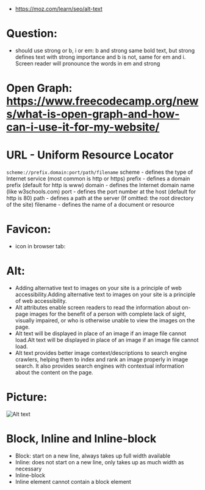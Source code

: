 - https://moz.com/learn/seo/alt-text

# Question:

- should use strong or b, i or em: b and strong same bold text, but strong defines text with strong importance and b is not, same for em and i. Screen reader will pronounce the words in em and strong

# Open Graph: https://www.freecodecamp.org/news/what-is-open-graph-and-how-can-i-use-it-for-my-website/

# URL - Uniform Resource Locator

`scheme://prefix.domain:port/path/filename`
scheme - defines the type of Internet service (most common is http or https)
prefix - defines a domain prefix (default for http is www)
domain - defines the Internet domain name (like w3schools.com)
port - defines the port number at the host (default for http is 80)
path - defines a path at the server (If omitted: the root directory of the site)
filename - defines the name of a document or resource

# Favicon:

- icon in browser tab: <link rel="icon" type="image/x-icon" href="/images/favicon.ico">

# Alt:

- Adding alternative text to images on your site is a principle of web accessibility.Adding alternative text to images on your site is a principle of web accessibility.
- Alt attributes enable screen readers to read the information about on-page images for the benefit of a person with complete lack of sight, visually impaired, or who is otherwise unable to view the images on the page.
- Alt text will be displayed in place of an image if an image file cannot load.Alt text will be displayed in place of an image if an image file cannot load.
- Alt text provides better image context/descriptions to search engine crawlers, helping them to index and rank an image properly in image search. It also provides search engines with contextual information about the content on the page.

# Picture:

<picture>
  <source media="(min-width: 650px)" srcset="img_food.jpg">
  <source media="(min-width: 465px)" srcset="img_car.jpg">
  <img src="img_girl.jpg" alt="Alt text">
</picture>

# Block, Inline and Inline-block

- Block: start on a new line, always takes up full width available
- Inline: does not start on a new line, only takes up as much width as necessary
- Inline-block
- Inline element cannot contain a block element
